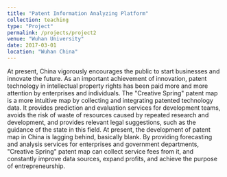 ```yaml
---
title: "Patent Information Analyzing Platform"
collection: teaching
type: "Project"
permalink: /projects/project2
venue: "Wuhan University"
date: 2017-03-01
location: "Wuhan China"
---
```

At present, China vigorously encourages the public to start businesses and innovate the future. As an important achievement of innovation, patent technology in intellectual property rights has been paid more and more attention by enterprises and individuals. The "Creative Spring" patent map is a more intuitive map by collecting and integrating patented technology data. It provides prediction and evaluation services for development teams, avoids the risk of waste of resources caused by repeated research and development, and provides relevant legal suggestions, such as the guidance of the state in this field. At present, the development of patent map in China is lagging behind, basically blank. By providing forecasting and analysis services for enterprises and government departments, "Creative Spring" patent map can collect service fees from it, and constantly improve data sources, expand profits, and achieve the purpose of entrepreneurship.


